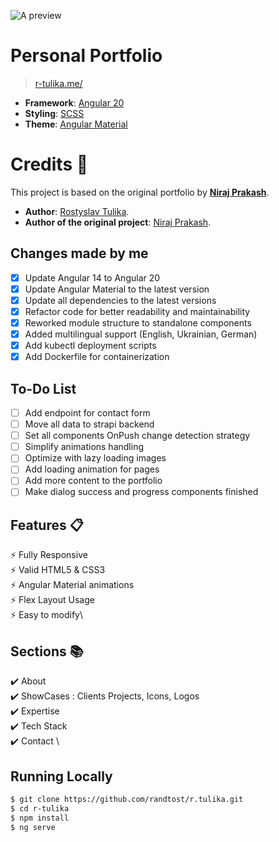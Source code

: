 ![A preview](https://github.com/nirajprakash/nirajprakash.github.io/blob/main/images/banner.png)

# Personal Portfolio 
> [r-tulika.me/](https://r-tulika.me/)

- **Framework**: [Angular 20](https://angular.io/)
- **Styling**: [SCSS](https://sass-lang.com/)
- **Theme**: [Angular Material](https://material.angular.io/)

# Credits 📄

This project is based on the original portfolio by [**Niraj Prakash**](https://github.com/nirajprakash).

- **Author**: [Rostyslav Tulika](https://github.com/randtost).
- **Author of the original project**: [Niraj Prakash](https://github.com/nirajprakash).

## Changes made by me
- [x] Update Angular 14 to Angular 20
- [x] Update Angular Material to the latest version
- [x] Update all dependencies to the latest versions
- [x] Refactor code for better readability and maintainability
- [x] Reworked module structure to standalone components
- [x] Added multilingual support (English, Ukrainian, German)
- [x] Add kubectl deployment scripts
- [x] Add Dockerfile for containerization

## To-Do List
- [ ] Add endpoint for contact form
- [ ] Move all data to strapi backend
- [ ] Set all components OnPush change detection strategy
- [ ] Simplify animations handling
- [ ] Optimize with lazy loading images
- [ ] Add loading animation for pages
- [ ] Add more content to the portfolio
- [ ] Make dialog success and progress components finished

## Features 📋
⚡️ Fully Responsive\
⚡️ Valid HTML5 & CSS3\
⚡️ Angular Material animations\
⚡️ Flex Layout Usage\
⚡️ Easy to modify\

## Sections 📚
✔️ About\
✔️ ShowCases : Clients Projects, Icons, Logos \
✔️ Expertise \
✔️ Tech Stack \
✔️ Contact \

## Running Locally

```bash
$ git clone https://github.com/randtost/r.tulika.git
$ cd r-tulika
$ npm install
$ ng serve
```
